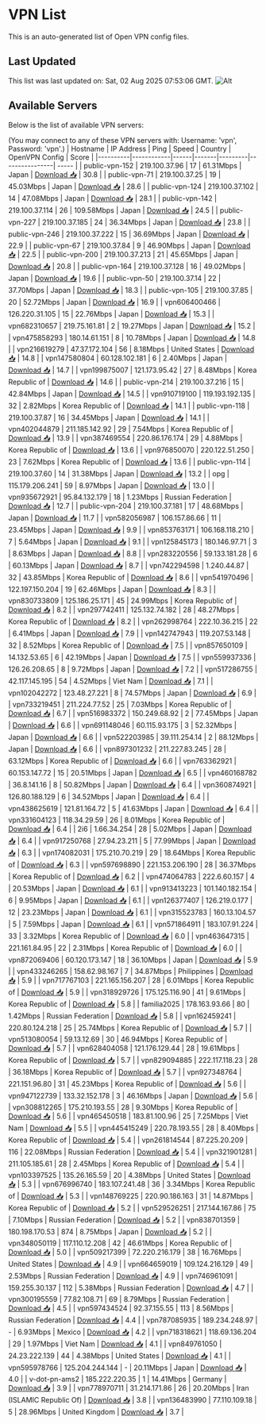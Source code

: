 # VPN List

This is an auto-generated list of Open VPN config files.

## Last Updated

This list was last updated on: Sat, 02 Aug 2025 07:53:06 GMT.
![Alt](https://repobeats.axiom.co/api/embed/186b98318ef1479477931607c1ad7d823f12451f.svg "Repobeats analytics image")

## Available Servers

Below is the list of available VPN servers:

(You may connect to any of these VPN servers with: Username: 'vpn', Password: 'vpn'.)
| Hostname | IP Address | Ping | Speed | Country | OpenVPN Config | Score |
|----------|------------|------|-------|---------|----------------| ----- |
| public-vpn-152 | 219.100.37.96 | 17 | 61.31Mbps | Japan | [Download 📥](./configs/server_0_JP.ovpn) | 30.8 |
| public-vpn-71 | 219.100.37.25 | 19 | 45.03Mbps | Japan | [Download 📥](./configs/server_1_JP.ovpn) | 28.6 |
| public-vpn-124 | 219.100.37.102 | 14 | 47.08Mbps | Japan | [Download 📥](./configs/server_2_JP.ovpn) | 28.1 |
| public-vpn-142 | 219.100.37.114 | 26 | 109.58Mbps | Japan | [Download 📥](./configs/server_3_JP.ovpn) | 24.5 |
| public-vpn-227 | 219.100.37.185 | 24 | 36.34Mbps | Japan | [Download 📥](./configs/server_4_JP.ovpn) | 23.8 |
| public-vpn-246 | 219.100.37.222 | 15 | 36.69Mbps | Japan | [Download 📥](./configs/server_5_JP.ovpn) | 22.9 |
| public-vpn-67 | 219.100.37.84 | 9 | 46.90Mbps | Japan | [Download 📥](./configs/server_6_JP.ovpn) | 22.5 |
| public-vpn-200 | 219.100.37.213 | 21 | 45.65Mbps | Japan | [Download 📥](./configs/server_7_JP.ovpn) | 20.8 |
| public-vpn-164 | 219.100.37.128 | 16 | 49.02Mbps | Japan | [Download 📥](./configs/server_8_JP.ovpn) | 19.6 |
| public-vpn-50 | 219.100.37.14 | 22 | 37.70Mbps | Japan | [Download 📥](./configs/server_9_JP.ovpn) | 18.3 |
| public-vpn-105 | 219.100.37.85 | 20 | 52.72Mbps | Japan | [Download 📥](./configs/server_10_JP.ovpn) | 16.9 |
| vpn606400466 | 126.220.31.105 | 15 | 22.76Mbps | Japan | [Download 📥](./configs/server_11_JP.ovpn) | 15.3 |
| vpn682310657 | 219.75.161.81 | 2 | 19.27Mbps | Japan | [Download 📥](./configs/server_12_JP.ovpn) | 15.2 |
| vpn475858293 | 180.14.61.151 | 8 | 10.78Mbps | Japan | [Download 📥](./configs/server_13_JP.ovpn) | 14.8 |
| vpn216619279 | 47.37.172.104 | 56 | 8.18Mbps | United States | [Download 📥](./configs/server_14_US.ovpn) | 14.8 |
| vpn147580804 | 60.128.102.181 | 6 | 2.40Mbps | Japan | [Download 📥](./configs/server_15_JP.ovpn) | 14.7 |
| vpn199875007 | 121.173.95.42 | 27 | 8.48Mbps | Korea Republic of | [Download 📥](./configs/server_16_KR.ovpn) | 14.6 |
| public-vpn-214 | 219.100.37.216 | 15 | 42.84Mbps | Japan | [Download 📥](./configs/server_17_JP.ovpn) | 14.5 |
| vpn910719100 | 119.193.192.135 | 32 | 2.82Mbps | Korea Republic of | [Download 📥](./configs/server_18_KR.ovpn) | 14.1 |
| public-vpn-118 | 219.100.37.87 | 16 | 34.45Mbps | Japan | [Download 📥](./configs/server_19_JP.ovpn) | 14.1 |
| vpn402044879 | 211.185.142.92 | 29 | 7.54Mbps | Korea Republic of | [Download 📥](./configs/server_20_KR.ovpn) | 13.9 |
| vpn387469554 | 220.86.176.174 | 29 | 4.88Mbps | Korea Republic of | [Download 📥](./configs/server_21_KR.ovpn) | 13.6 |
| vpn976850070 | 220.122.51.250 | 23 | 7.62Mbps | Korea Republic of | [Download 📥](./configs/server_22_KR.ovpn) | 13.6 |
| public-vpn-114 | 219.100.37.60 | 14 | 31.38Mbps | Japan | [Download 📥](./configs/server_23_JP.ovpn) | 13.2 |
| opg | 115.179.206.241 | 59 | 8.97Mbps | Japan | [Download 📥](./configs/server_24_JP.ovpn) | 13.0 |
| vpn935672921 | 95.84.132.179 | 18 | 1.23Mbps | Russian Federation | [Download 📥](./configs/server_25_RU.ovpn) | 12.7 |
| public-vpn-204 | 219.100.37.181 | 17 | 48.68Mbps | Japan | [Download 📥](./configs/server_26_JP.ovpn) | 11.7 |
| vpn582056987 | 106.157.86.66 | 11 | 23.45Mbps | Japan | [Download 📥](./configs/server_27_JP.ovpn) | 9.9 |
| vpn853763171 | 106.168.118.210 | 7 | 5.64Mbps | Japan | [Download 📥](./configs/server_28_JP.ovpn) | 9.1 |
| vpn125845173 | 180.146.97.71 | 3 | 8.63Mbps | Japan | [Download 📥](./configs/server_29_JP.ovpn) | 8.8 |
| vpn283220556 | 59.133.181.28 | 6 | 60.13Mbps | Japan | [Download 📥](./configs/server_30_JP.ovpn) | 8.7 |
| vpn742294598 | 1.240.44.87 | 32 | 43.85Mbps | Korea Republic of | [Download 📥](./configs/server_31_KR.ovpn) | 8.6 |
| vpn541970496 | 122.197.150.204 | 19 | 62.46Mbps | Japan | [Download 📥](./configs/server_32_JP.ovpn) | 8.3 |
| vpn830733809 | 125.186.25.171 | 45 | 24.99Mbps | Korea Republic of | [Download 📥](./configs/server_33_KR.ovpn) | 8.2 |
| vpn297742411 | 125.132.74.182 | 28 | 48.27Mbps | Korea Republic of | [Download 📥](./configs/server_34_KR.ovpn) | 8.2 |
| vpn262998764 | 222.10.36.215 | 22 | 6.41Mbps | Japan | [Download 📥](./configs/server_35_JP.ovpn) | 7.9 |
| vpn142747943 | 119.207.53.148 | 32 | 8.52Mbps | Korea Republic of | [Download 📥](./configs/server_36_KR.ovpn) | 7.5 |
| vpn857650109 | 14.132.53.65 | 6 | 42.19Mbps | Japan | [Download 📥](./configs/server_37_JP.ovpn) | 7.5 |
| vpn559937336 | 126.26.208.65 | 8 | 9.72Mbps | Japan | [Download 📥](./configs/server_38_JP.ovpn) | 7.2 |
| vpn517286755 | 42.117.145.195 | 54 | 4.52Mbps | Viet Nam | [Download 📥](./configs/server_39_VN.ovpn) | 7.1 |
| vpn102042272 | 123.48.27.221 | 8 | 74.57Mbps | Japan | [Download 📥](./configs/server_40_JP.ovpn) | 6.9 |
| vpn733219451 | 211.224.77.52 | 25 | 7.03Mbps | Korea Republic of | [Download 📥](./configs/server_41_KR.ovpn) | 6.7 |
| vpn516983372 | 150.249.68.92 | 2 | 77.45Mbps | Japan | [Download 📥](./configs/server_42_JP.ovpn) | 6.6 |
| vpn691148046 | 60.115.93.175 | 3 | 52.32Mbps | Japan | [Download 📥](./configs/server_43_JP.ovpn) | 6.6 |
| vpn522203985 | 39.111.254.14 | 2 | 88.12Mbps | Japan | [Download 📥](./configs/server_44_JP.ovpn) | 6.6 |
| vpn897301232 | 211.227.83.245 | 28 | 63.12Mbps | Korea Republic of | [Download 📥](./configs/server_45_KR.ovpn) | 6.6 |
| vpn763362921 | 60.153.147.72 | 15 | 20.51Mbps | Japan | [Download 📥](./configs/server_46_JP.ovpn) | 6.5 |
| vpn460168782 | 36.8.141.16 | 8 | 50.82Mbps | Japan | [Download 📥](./configs/server_47_JP.ovpn) | 6.4 |
| vpn360874921 | 126.80.188.129 | 6 | 34.52Mbps | Japan | [Download 📥](./configs/server_48_JP.ovpn) | 6.4 |
| vpn438625619 | 121.81.164.72 | 5 | 41.63Mbps | Japan | [Download 📥](./configs/server_49_JP.ovpn) | 6.4 |
| vpn331604123 | 118.34.29.59 | 26 | 8.01Mbps | Korea Republic of | [Download 📥](./configs/server_50_KR.ovpn) | 6.4 |
| 2i6 | 1.66.34.254 | 28 | 5.02Mbps | Japan | [Download 📥](./configs/server_51_JP.ovpn) | 6.4 |
| vpn917250768 | 27.94.23.211 | 5 | 77.99Mbps | Japan | [Download 📥](./configs/server_52_JP.ovpn) | 6.3 |
| vpn174082031 | 175.210.70.219 | 29 | 18.64Mbps | Korea Republic of | [Download 📥](./configs/server_53_KR.ovpn) | 6.3 |
| vpn597698890 | 221.153.206.190 | 28 | 36.37Mbps | Korea Republic of | [Download 📥](./configs/server_54_KR.ovpn) | 6.2 |
| vpn474064783 | 222.6.60.157 | 4 | 20.53Mbps | Japan | [Download 📥](./configs/server_55_JP.ovpn) | 6.1 |
| vpn913413223 | 101.140.182.154 | 6 | 9.95Mbps | Japan | [Download 📥](./configs/server_56_JP.ovpn) | 6.1 |
| vpn126377407 | 126.219.0.177 | 12 | 23.23Mbps | Japan | [Download 📥](./configs/server_57_JP.ovpn) | 6.1 |
| vpn315523783 | 160.13.104.57 | 5 | 7.59Mbps | Japan | [Download 📥](./configs/server_58_JP.ovpn) | 6.1 |
| vpn571864911 | 183.107.91.224 | 33 | 3.32Mbps | Korea Republic of | [Download 📥](./configs/server_59_KR.ovpn) | 6.0 |
| vpn463647315 | 221.161.84.95 | 22 | 2.31Mbps | Korea Republic of | [Download 📥](./configs/server_60_KR.ovpn) | 6.0 |
| vpn872069406 | 60.120.173.147 | 18 | 36.10Mbps | Japan | [Download 📥](./configs/server_61_JP.ovpn) | 5.9 |
| vpn433246265 | 158.62.98.167 | 7 | 34.87Mbps | Philippines | [Download 📥](./configs/server_62_PH.ovpn) | 5.9 |
| vpn717767103 | 221.165.156.207 | 28 | 6.01Mbps | Korea Republic of | [Download 📥](./configs/server_63_KR.ovpn) | 5.9 |
| vpn318929726 | 175.125.116.90 | 41 | 9.61Mbps | Korea Republic of | [Download 📥](./configs/server_64_KR.ovpn) | 5.8 |
| familia2025 | 178.163.93.66 | 80 | 1.42Mbps | Russian Federation | [Download 📥](./configs/server_65_RU.ovpn) | 5.8 |
| vpn162459241 | 220.80.124.218 | 25 | 25.74Mbps | Korea Republic of | [Download 📥](./configs/server_66_KR.ovpn) | 5.7 |
| vpn513080054 | 59.13.12.69 | 30 | 46.94Mbps | Korea Republic of | [Download 📥](./configs/server_67_KR.ovpn) | 5.7 |
| vpn628404058 | 121.176.129.44 | 28 | 19.61Mbps | Korea Republic of | [Download 📥](./configs/server_68_KR.ovpn) | 5.7 |
| vpn829094885 | 222.117.118.23 | 28 | 36.18Mbps | Korea Republic of | [Download 📥](./configs/server_69_KR.ovpn) | 5.7 |
| vpn927348764 | 221.151.96.80 | 31 | 45.23Mbps | Korea Republic of | [Download 📥](./configs/server_70_KR.ovpn) | 5.6 |
| vpn947122739 | 133.32.152.178 | 3 | 46.16Mbps | Japan | [Download 📥](./configs/server_71_JP.ovpn) | 5.6 |
| vpn308812265 | 175.210.193.55 | 28 | 9.30Mbps | Korea Republic of | [Download 📥](./configs/server_72_KR.ovpn) | 5.6 |
| vpn465450518 | 183.81.100.96 | 25 | 7.25Mbps | Viet Nam | [Download 📥](./configs/server_73_VN.ovpn) | 5.5 |
| vpn445415249 | 220.78.193.55 | 28 | 8.40Mbps | Korea Republic of | [Download 📥](./configs/server_74_KR.ovpn) | 5.4 |
| vpn261814544 | 87.225.20.209 | 116 | 22.08Mbps | Russian Federation | [Download 📥](./configs/server_75_RU.ovpn) | 5.4 |
| vpn321901281 | 211.105.185.61 | 28 | 2.45Mbps | Korea Republic of | [Download 📥](./configs/server_76_KR.ovpn) | 5.4 |
| vpn103397525 | 135.26.165.59 | 20 | 4.38Mbps | United States | [Download 📥](./configs/server_77_US.ovpn) | 5.3 |
| vpn676996740 | 183.107.241.48 | 36 | 3.34Mbps | Korea Republic of | [Download 📥](./configs/server_78_KR.ovpn) | 5.3 |
| vpn148769225 | 220.90.186.163 | 31 | 14.87Mbps | Korea Republic of | [Download 📥](./configs/server_79_KR.ovpn) | 5.2 |
| vpn529526251 | 217.144.167.86 | 75 | 7.10Mbps | Russian Federation | [Download 📥](./configs/server_80_RU.ovpn) | 5.2 |
| vpn838701359 | 180.198.170.53 | 874 | 8.75Mbps | Japan | [Download 📥](./configs/server_81_JP.ovpn) | 5.2 |
| vpn348050119 | 117.110.12.208 | 42 | 46.61Mbps | Korea Republic of | [Download 📥](./configs/server_82_KR.ovpn) | 5.0 |
| vpn509217399 | 72.220.216.179 | 38 | 16.76Mbps | United States | [Download 📥](./configs/server_83_US.ovpn) | 4.9 |
| vpn664659019 | 109.124.216.129 | 49 | 2.53Mbps | Russian Federation | [Download 📥](./configs/server_84_RU.ovpn) | 4.9 |
| vpn746961091 | 159.255.30.137 | 112 | 5.38Mbps | Russian Federation | [Download 📥](./configs/server_85_RU.ovpn) | 4.7 |
| vpn300195559 | 77.82.108.71 | 69 | 8.79Mbps | Russian Federation | [Download 📥](./configs/server_86_RU.ovpn) | 4.5 |
| vpn597434524 | 92.37.155.55 | 113 | 8.56Mbps | Russian Federation | [Download 📥](./configs/server_87_RU.ovpn) | 4.4 |
| vpn787085935 | 189.234.248.97 | - | 6.93Mbps | Mexico | [Download 📥](./configs/server_88_MX.ovpn) | 4.2 |
| vpn718318621 | 118.69.136.204 | 29 | 1.97Mbps | Viet Nam | [Download 📥](./configs/server_89_VN.ovpn) | 4.1 |
| vpn849761050 | 24.23.222.139 | 44 | 4.38Mbps | United States | [Download 📥](./configs/server_90_US.ovpn) | 4.1 |
| vpn595978766 | 125.204.244.144 | - | 20.11Mbps | Japan | [Download 📥](./configs/server_91_JP.ovpn) | 4.0 |
| v-dot-pn-ams2 | 185.222.220.35 | 1 | 14.41Mbps | Germany | [Download 📥](./configs/server_92_DE.ovpn) | 3.9 |
| vpn778970711 | 31.214.171.86 | 26 | 20.20Mbps | Iran (ISLAMIC Republic Of) | [Download 📥](./configs/server_93_IR.ovpn) | 3.8 |
| vpn136483990 | 77.110.109.18 | 5 | 28.96Mbps | United Kingdom | [Download 📥](./configs/server_94_GB.ovpn) | 3.7 |
